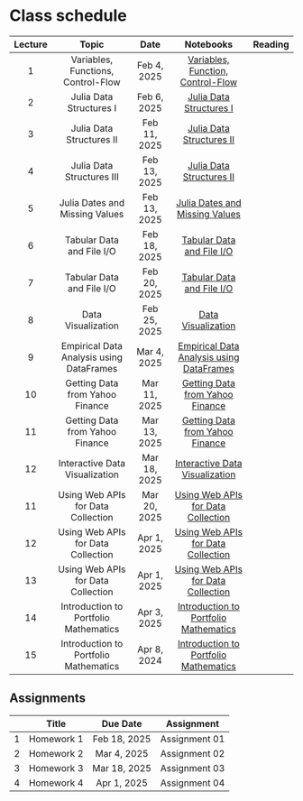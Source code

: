 # Class schedule

| Lecture | Topic                              | Date          |  Notebooks                                                                             | Reading              |
|:-------:|:----------------------------------:|:-------------:|:--------------------------------------------------------------------------------------:|:--------------------:|
| 1       | Variables, Functions, Control-Flow | Feb  4, 2025  | [Variables, Function, Control-Flow](/assets/notebooksolutions/Lect01/Lect01.html)      |                      |
| 2       | Julia Data Structures I            | Feb  6, 2025  | [Julia Data Structures I](/assets/notebooksolutions/Lect02/Lect02.html)                |                      |
| 3       | Julia Data Structures II           | Feb  11, 2025  | [Julia Data Structures II](/assets/notebooksolutions/Lect03/Lect03.html)              |                      |
| 4       | Julia Data Structures III          | Feb  13, 2025  | [Julia Data Structures II](/assets/notebooksolutions/Lect04/Lect04.html)              |                      |
| 5       | Julia Dates and Missing Values     | Feb  13, 2025  | [Julia Dates and Missing Values](/assets/notebooksolutions/Lect05/Lect05.html)        |                      |
| 6       | Tabular Data and File I/O          | Feb  18, 2025  | [Tabular Data and File I/O](/assets/notebooksolutions/Lect06/Lect06.html)        |                      |
| 7       | Tabular Data and File I/O          | Feb  20, 2025  | [Tabular Data and File I/O](/assets/notebooksolutions/Lect06/Lect06.html)        |                      |
| 8       | Data Visualization                 | Feb  25, 2025  | [Data Visualization](/assets/notebooksolutions/Lect07/Lect07.html)        |                      |
| 9       | Empirical Data Analysis using DataFrames  | Mar  4, 2025  | [Empirical Data Analysis using DataFrames](/assets/notebooksolutions/Lect08/Lect08.html)        |                      |
| 10      | Getting Data from Yahoo Finance    | Mar  11, 2025  | [Getting Data from Yahoo Finance](/assets/notebooksolutions/Lect09/Lect09.html)        |                      |
| 11      | Getting Data from Yahoo Finance    | Mar  13, 2025  | [Getting Data from Yahoo Finance](/assets/notebooksolutions/Lect09/Lect09.html)        |                      |
| 12      | Interactive Data Visualization     | Mar  18, 2025  | [Interactive Data Visualization](/assets/notebooksolutions/Lect10/Lect10.html)        |                      |
| 11      | Using Web APIs for Data Collection | Mar  20, 2025  | [Using Web APIs for Data Collection](/assets/notebooksolutions/Lect11/Lect11.html)        |                      |
| 12      | Using Web APIs for Data Collection | Apr  1, 2025  | [Using Web APIs for Data Collection](/assets/notebooksolutions/Lect11/Lect11.html)        |                      |
| 13      | Using Web APIs for Data Collection | Apr  1, 2025  | [Using Web APIs for Data Collection](/assets/notebooksolutions/Lect11/Lect11.html)        |                      |
| 14      | Introduction to Portfolio Mathematics | Apr 3, 2025  | [Introduction to Portfolio Mathematics](/assets/notebooksolutions/Lect12/Lect12.html)        |                      |
| 15      | Introduction to Portfolio Mathematics | Apr 8, 2024  | [Introduction to Portfolio Mathematics](/assets/notebooksolutions/Lect12/Lect12.html)        |                      |

## Assignments

|         | Title                                      | Due Date          | Assignment                                              |
|:-------:|:------------------------------------------:|:-----------------:|:-------------------------------------------------------:|
| 1       | Homework 1                                 | Feb 18, 2025      | Assignment 01      |
| 2       | Homework 2                                 | Mar 4, 2025       | Assignment 02      |
| 3       | Homework 3                                 | Mar 18, 2025      | Assignment 03      |
| 4       | Homework 4                                 | Apr 1, 2025      | Assignment 04      |
